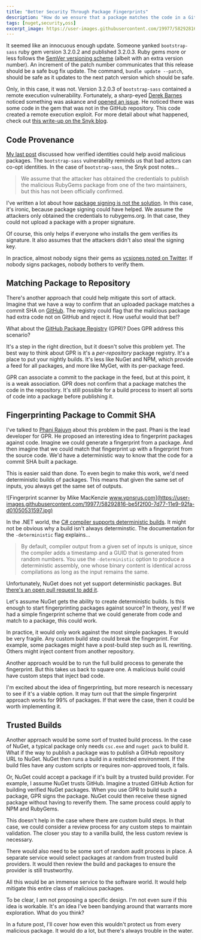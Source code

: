 ```yaml
---
title: "Better Security Through Package Fingerprints"
description: "How do we ensure that a package matches the code in a GitHub repository and does not have any extra surprises injected into it? This post proposes an idea worth more investigation to see if it's a viable option."
tags: [nuget,security,oss]
excerpt_image: https://user-images.githubusercontent.com/19977/58292816-be5f2f00-7d77-11e9-92fa-d01050531597.jpg;
---
```


It seemed like an innocuous enough update. Someone yanked `bootstrap-sass` ruby gem version 3.2.0.2 and published 3.2.0.3. Ruby gems more or less follows the [SemVer versioning scheme](https://semver.org/) (albeit with an extra version number). An increment of the patch number communicates that this release should be a safe bug fix update. The command, `bundle update --patch`, should be safe as it updates to the next patch version which should be safe.

Only, in this case, it was not. Version 3.2.0.3 of `bootstrap-sass` contained a remote execution vulnerability. Fortunately, a sharp-eyed [Derek Barnes](https://github.com/dgb) noticed something was askance and [opened an issue](https://github.com/twbs/bootstrap-sass/issues/1195). He noticed there was some code in the gem that was not in the GitHub repository. This code created a remote execution exploit. For more detail about what happened, check out [this write-up on the Snyk blog](https://snyk.io/blog/malicious-remote-code-execution-backdoor-discovered-in-the-popular-bootstrap-sass-ruby-gem/).

## Code Provenance

[My last post](https://haacked.com/archive/2019/05/10/friend-signing-packgages/) discussed how verified identities could help avoid malicious packages. The `bootstrap-sass` vulnerability reminds us that bad actors can co-opt identities. In the case of `bootstrap-sass`, the Snyk post notes...

> We assume that the attacker has obtained the credentials to publish the malicious RubyGems package from one of the two maintainers, but this has not been officially confirmed.

I've written a lot about how [package signing is not the solution](https://haacked.com/archive/2019/04/03/nuget-package-signing/). In this case, it's ironic, because package signing could have helped. We assume the attackers only obtained the credentials to rubygems.org. In that case, they could not upload a package with a proper signature.

Of course, this only helps if everyone who installs the gem verifies its signature. It also assumes that the attackers didn't also steal the signing key.

In practice, almost nobody signs their gems as [vcsjones noted on Twitter](https://twitter.com/vcsjones/status/920042541587853312). If nobody signs packages, nobody bothers to verify them.

## Matching Package to Repository

There's another approach that could help mitigate this sort of attack. Imagine that we have a way to confirm that an uploaded package matches a commit SHA on [GitHub](https://github.com/). The registry could flag that the malicious package had extra code not on GitHub and reject it. How useful would that be!?

What about the [GitHub Package Registry](https://github.blog/2019-05-10-introducing-github-package-registry/) (GPR)? Does GPR address this scenario?

It's a step in the right direction, but it doesn't solve this problem yet. The best way to think about GPR is it's a _per-repository_ package registry. It's a place to put your nightly builds. It's less like NuGet and NPM, which provide a feed for all packages, and more like MyGet, with its per-package feed. 

GPR can associate a commit to the package in the feed, but at this point, it is a weak association. GPR does not confirm that a package matches the code in the repository. It's still possible for a build process to insert all sorts of code into a package before publishing it.

## Fingerprinting Package to Commit SHA

I've talked to [Phani Rajuyn](https://twitter.com/PhaniRajuyn/) about this problem in the past. Phani is the lead developer for GPR. He proposed an interesting idea to fingerprint packages against code. Imagine we could generate a fingerprint from a package. And then imagine that we could match that fingerprint up with a fingerprint from the source code. We'd have a deterministic way to know that the code for a commit SHA built a package.

This is easier said than done. To even begin to make this work, we'd need deterministic builds of packages. This means that given the same set of inputs, you always get the same set of outputs.

![Fingerprint scanner by Mike MacKenzie www.vpnsrus.com](https://user-images.githubusercontent.com/19977/58292816-be5f2f00-7d77-11e9-92fa-d01050531597.jpg)

In the .NET world, the [C# compiler supports deterministic builds](https://docs.microsoft.com/en-us/dotnet/csharp/language-reference/compiler-options/deterministic-compiler-option). It might not be obvious why a build isn't always determinstic. The documentation for the `-deterministic` flag explains...

> By default, compiler output from a given set of inputs is unique, since the compiler adds a timestamp and a GUID that is generated from random numbers. You use the `-deterministic` option to produce a deterministic assembly, one whose binary content is identical across compilations as long as the input remains the same.

Unfortunately, NuGet does not yet support deterministic packages. But [there's an open pull request to add it](https://github.com/NuGet/NuGet.Client/pull/2775).

Let's assume NuGet gets the ability to create deterministic builds. Is this enough to start fingerprinting packages against source? In theory, yes! If we had a simple fingerprint scheme that we could generate from code and match to a package, this could work.

In practice, it would only work against the most simple packages. It would be very fragile. Any custom build step could break the fingerprint. For example, some packages might have a post-build step such as IL rewriting. Others might inject content from another repository.

Another approach would be to run the full build process to generate the fingerprint. But this takes us back to square one. A malicious build could have custom steps that inject bad code.

I'm excited about the idea of fingerprinting, but more research is necessary to see if it's a viable option. It may turn out that the simple fingerprint approach works for 99% of packages. If that were the case, then it could be worth implementing it.

## Trusted Builds

Another approach would be some sort of trusted build process. In the case of NuGet, a typical package only needs `csc.exe` and `nuget pack` to build it. What if the way to publish a package was to publish a GitHub repository URL to NuGet. NuGet then runs a build in a restricted environment. If the build files have any custom scripts or requires non-approved tools, it fails.

Or, NuGet could accept a package if it's built by a trusted build provider. For example, I assume NuGet trusts GitHub. Imagine a trusted GitHub Action for building verified NuGet packages. When you use GPR to build such a package, GPR signs the package. NuGet could then receive these signed package without having to reverify them. The same process could apply to NPM and RubyGems.

This doesn't help in the case where there are custom build steps. In that case, we could consider a review process for any custom steps to maintain validation. The closer you stay to a vanilla build, the less custom review is necessary.

There would also need to be some sort of random audit process in place. A separate service would select packages at random from trusted build providers. It would then review the build and packages to ensure the provider is still trustworthy.

All this would be an immense service to the software world. It would help mitigate this entire class of malicious packages.

To be clear, I am not proposing a specific design. I'm not even sure if this idea is workable. It's an idea I've been bandying around that warrants more exploration. What do you think?

In a future post, I'll cover how even this wouldn't protect us from every malicious package. It would do a lot, but there's always trouble in the water.
